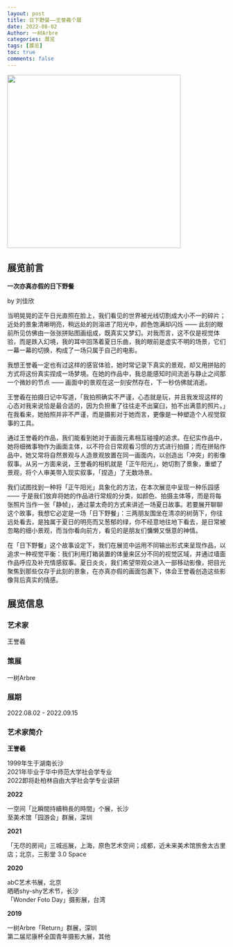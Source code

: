 ```yaml
---
layout: post
title: 日下野餐——王誉羲个展
date: 2022-08-02
Author: 一树Arbre
categories: 展览
tags: [展览]
toc: true
comments: false
--- 
```


<img src="https://i.imgtg.com/2022/08/15/KqGzI.png" width="400px" />


## 展览前言

**一次亦真亦假的日下野餐**

by 刘佳欣

当明晃晃的正午日光直照在脸上，我们看见的世界被光线切割成大小不一的碎片；近处的景象清晰明亮，稍远处的则溶进了阳光中，颜色饱满却闪烁 —— 此刻的眼前所见仿佛由一张张拼贴图画组成，既真实又梦幻。对我而言，这不仅是视觉体验，而是跌入幻境，我的耳中回荡着夏日乐曲，我的眼前是虚实不明的场景，它们一幕一幕的切换，构成了一场只属于自己的电影。

我想王誉羲一定也有过这样的感官体验，她时常记录下真实的景观，却又用拼贴的方式将这份真实捏成一场梦境。在她的作品中，我总能感知时间流逝与静止之间那一个微妙的节点 —— 画面中的景观在这一刻安然存在，下一秒仿佛就消逝。

王誉羲在拍摄日记中写道，「我拍照确实不严谨，心态就是玩，并且我发现这样的心态对我来说恰是最合适的，因为负担重了往往走不出窠臼，拍不出满意的照片。」在我看来，她拍照并非不严谨，而是摄影对于她而言，更像是一种塑造个人视觉叙事的工具。

通过王誉羲的作品，我们能看到她对于画面元素相互碰撞的追求。在纪实作品中，她将细微事物作为画面主体，以不符合日常观看习惯的方式进行拍摄；而在拼贴作品中，她又常将自然景观与人造景观放置在同一画面内，以创造出「冲突」的影像叙事。从另一方面来说，王誉羲的相机就是「正午阳光」，她切割了景象，重塑了景观，将个人审美带入现实叙事，「捏造」了无数场景。

我们试图找到一种将「正午阳光」具象化的方法，在本次展览中呈现一种乐园感 —— 于是我们放弃将她的作品进行常规的分类，如颜色、拍摄主体等，而是将每张照片当作一张「静帧」，通过蒙太奇的方式来讲述一场夏日故事。若要展开聊聊这个故事，我想它必定是一场「日下野餐」：三两朋友围坐在清凉的树荫下，你往远处看去，是独属于夏日的明亮而又葱郁的绿，你不经意地往地下看去，是日常被忽略的细小景观，而当你看向前方，看见的是朋友们慵懒又惬意的神情。

在「日下野餐」这个故事设定下，我们在展览中运用不同输出形式来呈现作品，以追求一种视觉平衡：我们利用灯箱装置的体量来区分不同的视觉区域，并通过墙面作品呼应及补充情感叙事。夏日炎炎，我们希望带观众进入一部移动影像，把目光聚焦到那些仅存于此刻的景象，在亦真亦假的画面包裹下，体会王誉羲创造这些影像背后真实的情感。

## 展览信息

### 艺术家

王誉羲 

### 策展

一树Arbre

### 展期

2022.08.02 - 2022.09.15

### 艺术家简介

**王誉羲**

1999年生于湖南长沙  
2021年毕业于华中师范大学社会学专业  
2022即将赴柏林自由大学社会学专业读研

**2022**

一空间「比瞬間持續稍長的時間」个展，长沙  
至美术馆「园游会」群展，深圳

**2021**

「无尽的房间」三城巡展，上海，原色艺术空间；成都，近未来美术馆旅舍太古里店；北京，三影堂 3.0 Space

**2020**

abC艺术书展，北京  
晒晒shy-shy艺术节，长沙  
「Wonder Foto Day」摄影展，台湾

**2019**

一树Arbre「Return」群展，深圳  
第二届尼康杯全国青年摄影大展，其他

